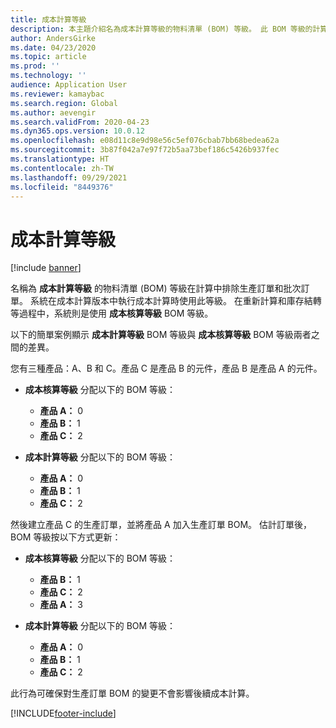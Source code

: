 ```yaml
---
title: 成本計算等級
description: 本主題介紹名為成本計算等級的物料清單 (BOM) 等級。 此 BOM 等級的計算不包括生產和批次訂單。
author: AndersGirke
ms.date: 04/23/2020
ms.topic: article
ms.prod: ''
ms.technology: ''
audience: Application User
ms.reviewer: kamaybac
ms.search.region: Global
ms.author: aevengir
ms.search.validFrom: 2020-04-23
ms.dyn365.ops.version: 10.0.12
ms.openlocfilehash: e08d11c8e9d98e56c5ef076cbab7bb68bedea62a
ms.sourcegitcommit: 3b87f042a7e97f72b5aa73bef186c5426b937fec
ms.translationtype: HT
ms.contentlocale: zh-TW
ms.lasthandoff: 09/29/2021
ms.locfileid: "8449376"
---
```

# <a name="cost-calculation-level"></a>成本計算等級

[!include [banner](../includes/banner.md)]

名稱為 **成本計算等級** 的物料清單 (BOM) 等級在計算中排除生產訂單和批次訂單。 系統在成本計算版本中執行成本計算時使用此等級。 在重新計算和庫存結轉等過程中，系統則是使用 **成本核算等級** BOM 等級。

以下的簡單案例顯示 **成本計算等級** BOM 等級與 **成本核算等級** BOM 等級兩者之間的差異。

您有三種產品：A、B 和 C。產品 C 是產品 B 的元件，產品 B 是產品 A 的元件。

- **成本核算等級** 分配以下的 BOM 等級：

    - **產品 A：** 0
    - **產品 B：** 1
    - **產品 C：** 2

- **成本計算等級** 分配以下的 BOM 等級：

    - **產品 A：** 0
    - **產品 B：** 1
    - **產品 C：** 2

然後建立產品 C 的生產訂單，並將產品 A 加入生產訂單 BOM。 估計訂單後，BOM 等級按以下方式更新：

- **成本核算等級** 分配以下的 BOM 等級：

    - **產品 B：** 1
    - **產品 C：** 2
    - **產品 A：** 3

- **成本計算等級** 分配以下的 BOM 等級：

    - **產品 A：** 0
    - **產品 B：** 1
    - **產品 C：** 2

此行為可確保對生產訂單 BOM 的變更不會影響後續成本計算。


[!INCLUDE[footer-include](../../includes/footer-banner.md)]